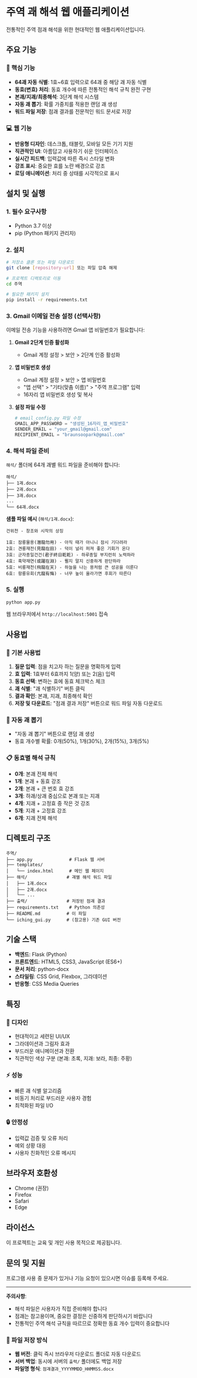 # 주역 괘 해석 웹 애플리케이션

전통적인 주역 점괘 해석을 위한 현대적인 웹 애플리케이션입니다.

## 주요 기능

### 🔮 핵심 기능
- **64괘 자동 식별**: 1효~6효 입력으로 64괘 중 해당 괘 자동 식별
- **동효(변효) 처리**: 동효 개수에 따른 전통적인 해석 규칙 완전 구현
- **본괘/지괘/최종해석**: 3단계 해석 시스템
- **자동 괘 뽑기**: 확률 가중치를 적용한 랜덤 괘 생성
- **워드 파일 저장**: 점괘 결과를 전문적인 워드 문서로 저장

### 💻 웹 기능
- **반응형 디자인**: 데스크톱, 태블릿, 모바일 모든 기기 지원
- **직관적인 UI**: 아름답고 사용하기 쉬운 인터페이스
- **실시간 피드백**: 입력값에 따른 즉시 스타일 변화
- **강조 표시**: 중요한 효를 노란 배경으로 강조
- **로딩 애니메이션**: 처리 중 상태를 시각적으로 표시

## 설치 및 실행

### 1. 필수 요구사항
- Python 3.7 이상
- pip (Python 패키지 관리자)

### 2. 설치
```bash
# 저장소 클론 또는 파일 다운로드
git clone [repository-url] 또는 파일 압축 해제

# 프로젝트 디렉토리로 이동
cd 주역

# 필요한 패키지 설치
pip install -r requirements.txt
```

### 3. Gmail 이메일 전송 설정 (선택사항)
이메일 전송 기능을 사용하려면 Gmail 앱 비밀번호가 필요합니다:

1. **Gmail 2단계 인증 활성화**
   - Gmail 계정 설정 > 보안 > 2단계 인증 활성화

2. **앱 비밀번호 생성**
   - Gmail 계정 설정 > 보안 > 앱 비밀번호
   - "앱 선택" > "기타(맞춤 이름)" > "주역 프로그램" 입력
   - 16자리 앱 비밀번호 생성 및 복사

3. **설정 파일 수정**
   ```python
   # email_config.py 파일 수정
   GMAIL_APP_PASSWORD = "생성된_16자리_앱_비밀번호"
   SENDER_EMAIL = "your_gmail@gmail.com"
   RECIPIENT_EMAIL = "braunsoopark@gmail.com"
   ```

### 4. 해석 파일 준비
`해석/` 폴더에 64개 괘별 워드 파일을 준비해야 합니다:
```
해석/
├── 1괘.docx
├── 2괘.docx
├── 3괘.docx
...
└── 64괘.docx
```

**샘플 파일 예시** (`해석/1괘.docx`):
```
건위천 - 창조와 시작의 상징

1효: 잠룡물용(潛龍勿用) - 아직 때가 아니니 잠시 기다려라
2효: 견룡재전(見龍在田) - 덕이 널리 퍼져 좋은 기회가 온다
3효: 군자종일건건(君子終日乾乾) - 하루종일 부지런히 노력하라
4효: 혹약재연(或躍在淵) - 뛸지 말지 신중하게 판단하라
5효: 비룡재천(飛龍在天) - 하늘을 나는 용처럼 큰 성공을 이룬다
6효: 항룡유회(亢龍有悔) - 너무 높이 올라가면 후회가 따른다
```

### 5. 실행
```bash
python app.py
```

웹 브라우저에서 `http://localhost:5001` 접속

## 사용법

### 📝 기본 사용법
1. **질문 입력**: 점을 치고자 하는 질문을 명확하게 입력
2. **효 입력**: 1효부터 6효까지 1(양) 또는 2(음) 입력
3. **동효 선택**: 변하는 효에 동효 체크박스 체크
4. **괘 식별**: "괘 식별하기" 버튼 클릭
5. **결과 확인**: 본괘, 지괘, 최종해석 확인
6. **저장 및 다운로드**: "점괘 결과 저장" 버튼으로 워드 파일 자동 다운로드

### 🎲 자동 괘 뽑기
- "자동 괘 뽑기" 버튼으로 랜덤 괘 생성
- 동효 개수별 확률: 0개(50%), 1개(30%), 2개(15%), 3개(5%)

### 📋 동효별 해석 규칙
- **0개**: 본괘 전체 해석
- **1개**: 본괘 + 동효 강조
- **2개**: 본괘 + 큰 번호 효 강조
- **3개**: 하괘/상괘 중심으로 본괘 또는 지괘
- **4개**: 지괘 + 고정효 중 작은 것 강조
- **5개**: 지괘 + 고정효 강조
- **6개**: 지괘 전체 해석

## 디렉토리 구조

```
주역/
├── app.py              # Flask 웹 서버
├── templates/
│   └── index.html      # 메인 웹 페이지
├── 해석/               # 괘별 해석 워드 파일
│   ├── 1괘.docx
│   ├── 2괘.docx
│   └── ...
├── 출력/               # 저장된 점괘 결과
├── requirements.txt    # Python 의존성
├── README.md          # 이 파일
└── iching_gui.py      # (참고용) 기존 GUI 버전
```

## 기술 스택

- **백엔드**: Flask (Python)
- **프론트엔드**: HTML5, CSS3, JavaScript (ES6+)
- **문서 처리**: python-docx
- **스타일링**: CSS Grid, Flexbox, 그라데이션
- **반응형**: CSS Media Queries

## 특징

### 🎨 디자인
- 현대적이고 세련된 UI/UX
- 그라데이션과 그림자 효과
- 부드러운 애니메이션과 전환
- 직관적인 색상 구분 (본괘: 초록, 지괘: 보라, 최종: 주황)

### ⚡ 성능
- 빠른 괘 식별 알고리즘
- 비동기 처리로 부드러운 사용자 경험
- 최적화된 파일 I/O

### 🔒 안정성
- 입력값 검증 및 오류 처리
- 예외 상황 대응
- 사용자 친화적인 오류 메시지

## 브라우저 호환성

- Chrome (권장)
- Firefox
- Safari
- Edge

## 라이선스

이 프로젝트는 교육 및 개인 사용 목적으로 제공됩니다.

## 문의 및 지원

프로그램 사용 중 문제가 있거나 기능 요청이 있으시면 이슈를 등록해 주세요.

---

**주의사항**: 
- 해석 파일은 사용자가 직접 준비해야 합니다
- 점괘는 참고용이며, 중요한 결정은 신중하게 판단하시기 바랍니다
- 전통적인 주역 해석 규칙을 따르므로 정확한 동효 개수 입력이 중요합니다 

### 💾 파일 저장 방식
- **웹 버전**: 클릭 즉시 브라우저 다운로드 폴더로 자동 다운로드
- **서버 백업**: 동시에 서버의 `출력/` 폴더에도 백업 저장
- **파일명 형식**: `점괘결과_YYYYMMDD_HHMMSS.docx` 
